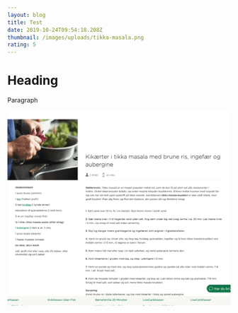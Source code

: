 ```yaml
---
layout: blog
title: Test
date: 2019-10-24T09:54:18.208Z
thumbnail: /images/uploads/tikka-masala.png
rating: 5
---
```

# Heading

Paragraph

![](/images/uploads/tikka-masala.png "Tikka masala")
